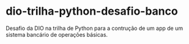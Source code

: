 # dio-trilha-python-desafio-banco
Desafio da DIO na trilha de Python para a contrução de um app de um sistema bancário de operações básicas.
